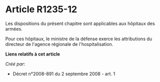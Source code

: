 # Article R1235-12

Les dispositions du présent chapitre sont applicables aux hôpitaux des armées. 

Pour ces hôpitaux, le ministre de la défense exerce les attributions du directeur de l'agence régionale de l'hospitalisation.

**Liens relatifs à cet article**

_Créé par_:

  - Décret n°2008-891 du 2 septembre 2008 - art. 1
